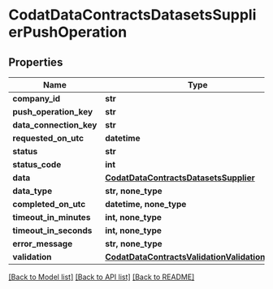 # CodatDataContractsDatasetsSupplierPushOperation


## Properties
Name | Type | Description | Notes
------------ | ------------- | ------------- | -------------
**company_id** | **str** |  | 
**push_operation_key** | **str** |  | 
**data_connection_key** | **str** |  | 
**requested_on_utc** | **datetime** |  | 
**status** | **str** |  | 
**status_code** | **int** |  | 
**data** | [**CodatDataContractsDatasetsSupplier**](CodatDataContractsDatasetsSupplier.md) |  | [optional] 
**data_type** | **str, none_type** |  | [optional] 
**completed_on_utc** | **datetime, none_type** |  | [optional] 
**timeout_in_minutes** | **int, none_type** |  | [optional] 
**timeout_in_seconds** | **int, none_type** |  | [optional] 
**error_message** | **str, none_type** |  | [optional] 
**validation** | [**CodatDataContractsValidationValidationResult**](CodatDataContractsValidationValidationResult.md) |  | [optional] 

[[Back to Model list]](../README.md#documentation-for-models) [[Back to API list]](../README.md#documentation-for-api-endpoints) [[Back to README]](../README.md)


